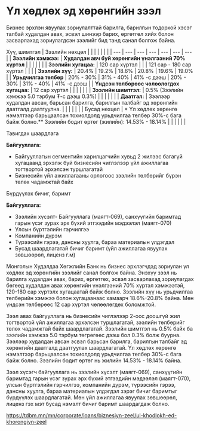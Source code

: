 # Үл хөдлөх эд хөрөнгийн зээл

Бизнес эрхлэн явуулах зориулалттай барилга, барилгын тодорхой хэсэг талбай худалдан авах, эсвэл шинээр барих, өргөтгөл хийх болон засварлахад зориулагдсэн зээлийг бид танд санал болгож байна.

Хүү, шимтгэл
| Зээлийн нөхцөл | | | | | | |
| --- | --- | --- | --- | --- | --- | --- |
| **Зээлийн хэмжээ:** | **Худалдан авч буй хөрөнгийн үнэлгээний 70% хүртэл** | | | | | |
| **Зээлийн хугацаа:** | 120 сар хүртэл | | | 121 сар - 180 сар хүртэл | | |
| **Зээлийн хүү:** | 20.4% | 19.2% | 18.6% | 20.8% | 19.6% | 19.0% |
| **Урьдчилгаа төлбөр** | 20% - 30% | 31% - 40% | 41% -с дээш | 20% - 30% | 31% - 40% | 41% -с дээш |
| **Үндсэн төлбөрөөс чөлөөлөгдөх хугацаа:** | 12 сар хүртэл | | | | | |
| **Зээлийн шимтгэл:** | 0.5% (Зээлийн хэмжээ 5.0 тэрбум ₮-с дээш 0.3%) | | | | | |
| **Даатгал:** | Зээлээр худалдан авсан, барьсан барилга, барилгын талбайг эд хөрөнгийн даатгалд даатгуулна. | | | | | |
| Бусад нөхцөл | \* Үл хөдлөх хөрөнгө нэмэлтээр барьцаалсан тохиолдолд урьдчилгаа төлбөр 30%-с бага байж болно.\*\* Зээлийн бодит өртөг (жилийн): 14.53% - 18.14% | | | | | |


Тавигдах шаардлага

**Байгууллага:**

* Байгууллагын сегментийн харилцагчийн хувьд 2 жилээс багагүй хугацаанд эрхэлж буй бизнесийн чиглэлээр үйл ажиллагаа тогтвортой эрхэлсэн туршлагатай
* Бизнесийн үйл ажиллагааны орлогоос зээлийн төлбөрийг бүрэн төлөх чадамжтай байх


Бүрдүүлэх бичиг, баримт

**Байгууллага:**

* Зээлийн хүсэлт- Байгууллага (маягт-069), санхүүгийн баримтад гарын үсэг зурах эрх бүхий этгээдийн мэдээлэл (маягт-070)
* Улсын бүртгэлийн гэрчилгээ
* Компанийн дүрэм
* Түрээсийн гэрээ, дансны хуулга, бараа материалын үлдэгдэл
* Бусад шаардлагатай бичиг баримт (үйл ажиллагаа явуулах зөвшөөрөл, лиценз г.м)



Монголын Худалдаа Хөгжлийн Банк нь бизнес эрхлэгчдэд зориулан үл хөдлөх эд хөрөнгийн зээлийг санал болгож байна. Энэхүү зээл нь барилга худалдан авах, барих, өргөтгөх, эсвэл засварлахад зориулагдах бөгөөд худалдан авах хөрөнгийн үнэлгээний 70% хүртэл хэмжээтэй, 120-180 сар хүртэлх хугацаатай байж болно. Зээлийн хүү нь урьдчилгаа төлбөрийн хэмжээ болон хугацаанаас хамаарч 18.6%-20.8% байна. Мөн үндсэн төлбөрөөс 12 сар хүртэл чөлөөлөгдөх боломжтой.

Зээл авах байгууллага нь бизнесийн чиглэлээр 2-оос доошгүй жил тогтвортой үйл ажиллагаа эрхэлсэн туршлагатай, зээлийн төлбөрийг төлөх чадамжтай байх шаардлагатай. Зээлийн шимтгэл нь 0.5% байх ба зээлийн хэмжээ 5.0 тэрбум төгрөгөөс дээш бол 0.3% болж буурна. Зээлээр худалдан авсан эсвэл барьсан барилга, барилгын талбайг эд хөрөнгийн даатгалд даатгуулах шаардлагатай. Үл хөдлөх хөрөнгө нэмэлтээр барьцаалсан тохиолдолд урьдчилгаа төлбөр 30%-с бага байж болно. Зээлийн бодит өртөг нь жилийн 14.53% - 18.14% байна.

Зээл хүсэгч байгууллага нь зээлийн хүсэлт (маягт-069), санхүүгийн баримтад гарын үсэг зурах эрх бүхий этгээдийн мэдээлэл (маягт-070), улсын бүртгэлийн гэрчилгээ, компанийн дүрэм, түрээсийн гэрээ, дансны хуулга, бараа материалын үлдэгдэл зэрэг бичиг баримтыг бүрдүүлэх шаардлагатай. Мөн үйл ажиллагаа явуулах зөвшөөрөл, лиценз гэх мэт бусад нэмэлт бичиг баримт шаардагдаж болно.

https://tdbm.mn/mn/corporate/loans/biznesiyn-zeel/ul-khodlokh-ed-khorongiyn-zeel